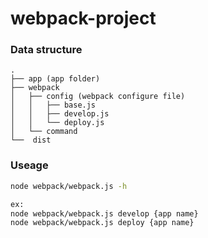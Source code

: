 # webpack-project

### Data structure

```
.  
├── app (app folder)  
├── webpack  
│   ├── config (webpack configure file)  
│   │   ├── base.js  
│   │   ├── develop.js  
│   │   └── deploy.js  
│   └── command  
└──  dist
```

### Useage

```bash
node webpack/webpack.js -h  

ex:  
node webpack/webpack.js develop {app name}  
node webpack/webpack.js deploy {app name}  
```
